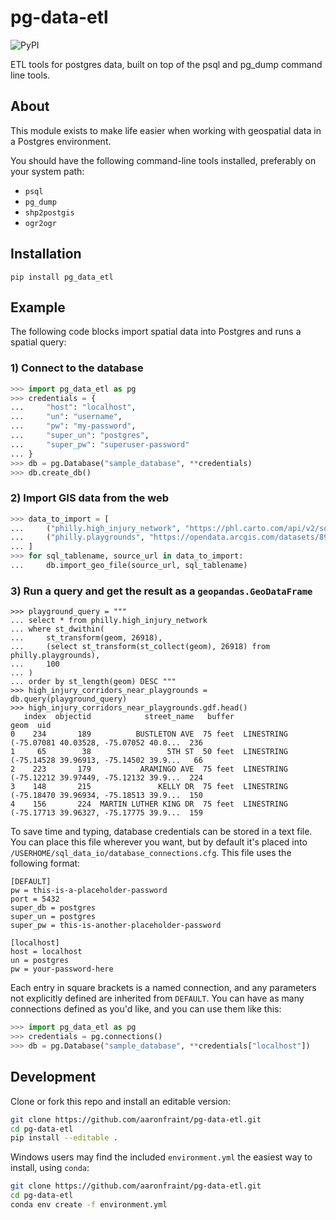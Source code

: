 # pg-data-etl

![PyPI](https://img.shields.io/pypi/v/pg-data-etl?style=for-the-badge)

ETL tools for postgres data, built on top of the psql and pg_dump command line tools.

## About

This module exists to make life easier when working with geospatial data in a Postgres environment.

You should have the following command-line tools installed, preferably on your system path:

- `psql`
- `pg_dump`
- `shp2postgis`
- `ogr2ogr`

## Installation

`pip install pg_data_etl`

## Example

The following code blocks import spatial data into Postgres and runs a spatial query:

### 1) Connect to the database

```python
>>> import pg_data_etl as pg
>>> credentials = {
...     "host": "localhost",
...     "un": "username",
...     "pw": "my-password",
...     "super_un": "postgres",
...     "super_pw": "superuser-password"
... }
>>> db = pg.Database("sample_database", **credentials)
>>> db.create_db()
```

### 2) Import GIS data from the web

```python
>>> data_to_import = [
...     ("philly.high_injury_network", "https://phl.carto.com/api/v2/sql?filename=high_injury_network_2020&format=geojson&skipfields=cartodb_id&q=SELECT+*+FROM+high_injury_network_2020"),
...     ("philly.playgrounds", "https://opendata.arcgis.com/datasets/899c807e205244278b3f39421be8489c_0.geojson")
... ]
>>> for sql_tablename, source_url in data_to_import:
...     db.import_geo_file(source_url, sql_tablename)
```

### 3) Run a query and get the result as a `geopandas.GeoDataFrame`

```
>>> playground_query = """
... select * from philly.high_injury_network
... where st_dwithin(
...     st_transform(geom, 26918),
...     (select st_transform(st_collect(geom), 26918) from philly.playgrounds),
...     100
... )
... order by st_length(geom) DESC """
>>> high_injury_corridors_near_playgrounds = db.query(playground_query)
>>> high_injury_corridors_near_playgrounds.gdf.head()
   index  objectid            street_name   buffer                                               geom  uid
0    234       189          BUSTLETON AVE  75 feet  LINESTRING (-75.07081 40.03528, -75.07052 40.0...  236
1     65        38                 5TH ST  50 feet  LINESTRING (-75.14528 39.96913, -75.14502 39.9...   66
2    223       179           ARAMINGO AVE  75 feet  LINESTRING (-75.12212 39.97449, -75.12132 39.9...  224
3    148       215               KELLY DR  75 feet  LINESTRING (-75.18470 39.96934, -75.18513 39.9...  150
4    156       224  MARTIN LUTHER KING DR  75 feet  LINESTRING (-75.17713 39.96327, -75.17775 39.9...  159
```

To save time and typing, database credentials can be stored in a text file. You can place this file wherever you want,
but by default it's placed into `/USERHOME/sql_data_io/database_connections.cfg`. This file uses the following format:

```
[DEFAULT]
pw = this-is-a-placeholder-password
port = 5432
super_db = postgres
super_un = postgres
super_pw = this-is-another-placeholder-password

[localhost]
host = localhost
un = postgres
pw = your-password-here
```

Each entry in square brackets is a named connection, and any parameters not explicitly defined are inherited from `DEFAULT`.
You can have as many connections defined as you'd like, and you can use them like this:

```python
>>> import pg_data_etl as pg
>>> credentials = pg.connections()
>>> db = pg.Database("sample_database", **credentials["localhost"])
```

## Development

Clone or fork this repo and install an editable version:

```bash
git clone https://github.com/aaronfraint/pg-data-etl.git
cd pg-data-etl
pip install --editable .
```

Windows users may find the included `environment.yml` the easiest way to install, using `conda`:

```bash
git clone https://github.com/aaronfraint/pg-data-etl.git
cd pg-data-etl
conda env create -f environment.yml
```
